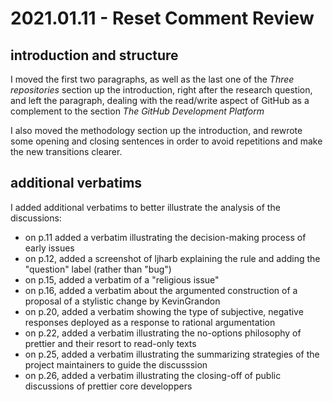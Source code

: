 # 2021.01.11 - Reset Comment Review

## introduction and structure

I moved the first two paragraphs, as well as the last one of the *Three repositories* section up the introduction, right after the research question, and left the paragraph, dealing with the read/write aspect of GitHub as a complement to the section *The GitHub Development Platform*

I also moved the methodology section up the introduction, and rewrote some opening and closing sentences in order to avoid repetitions and make the new transitions clearer.

## additional verbatims

I added additional verbatims to better illustrate the analysis of the discussions:
- on p.11 added a verbatim illustrating the decision-making process of early issues
- on p.12, added a screenshot of ljharb explaining the rule and adding the "question" label (rather than "bug")
- on p.15, added a verbatim of a "religious issue"
- on p.16, added a verbatim about the argumented construction of a proposal of a stylistic change by KevinGrandon
- on p.20, added a verbatim showing the type of subjective, negative responses deployed as a response to rational argumentation
- on p.22, added a verbatim illustrating the no-options philosophy of prettier and their resort to read-only texts
- on p.25, added a verbatim illustrating the summarizing strategies of the project maintainers to guide the discusssion
- on p.26, added a verbatim illustrating the closing-off of public discussions of prettier core developpers
